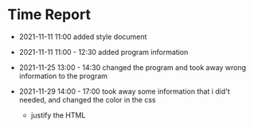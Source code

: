 # Time Report

- 2021-11-11 11:00 added style document 

- 2021-11-11 11:00 - 12:30 added program information 

- 2021-11-25 13:00 - 14:30 changed the program and took away wrong information to the program 

- 2021-11-29 14:00 - 17:00 took away some information that i did't needed, and changed the color in the css 
  - justify the HTML 